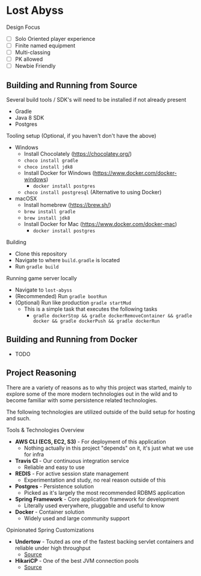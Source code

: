 # Lost Abyss

Design Focus
 - [ ] Solo Oriented player experience
 - [ ] Finite named equipment
 - [ ] Multi-classing
 - [ ] PK allowed
 - [ ] Newbie Friendly

## Building and Running from Source
Several build tools / SDK's will need to be installed if not already present
 - Gradle
 - Java 8 SDK
 - Postgres
 
Tooling setup (Optional, if you haven't don't have the above)
 - Windows
   - Install Chocolately (https://chocolatey.org/)
   - `choco install gradle`
   - `choco install jdk8`
   - Install Docker for Windows (https://www.docker.com/docker-windows)
     - `docker install postgres`
   - `choco install postgresql` (Alternative to using Docker)
 - macOSX
   - Install homebrew (https://brew.sh/)
   - `brew install gradle`
   - `brew install jdk8`
   - Install Docker for Mac (https://www.docker.com/docker-mac)
     - `docker install postgres`

Building
 - Clone this repository
 - Navigate to where `build.gradle` is located
 - Run `gradle build`

Running game server locally
 - Navigate to `lost-abyss`
 - (Recommended) Run `gradle bootRun`
 - (Optional) Run like production `gradle startMud`
   - This is a simple task that executes the following tasks
     - `gradle dockerStop && gradle dockerRemoveContainer && gradle docker && gradle dockerPush && gradle dockerRun`

## Building and Running from Docker
 - TODO

## Project Reasoning

There are a variety of reasons as to why this project was started, mainly to explore
some of the more modern technologies out in the wild and to become familiar with
some persistence related technologies.

The following technologies are utilized outside of the build setup for hosting and such.

Tools & Technologies Overview
 - **AWS CLI (ECS, EC2, S3)** - For deployment of this application
    - Nothing actually in this project "depends" on it, it's just what we use for infra
 - **Travis CI** - Our continuous integration service
    - Reliable and easy to use
 - **REDIS** - For active session state management
    - Experimentation and study, no real reason outside of this
 - **Postgres** - Persistence solution
    - Picked as it's largely the most recommended RDBMS application
 - **Spring Framework** - Core application framework for development
    - Literally used everywhere, pluggable and useful to know
 - **Docker** - Container solution
    - Widely used and large community support
 
 Opinionated Spring Customizations
  - **Undertow** - Touted as one of the fastest backing servlet containers and reliable under high throughput
    - [Source](https://www.techempower.com/benchmarks/#section=data-r14&hw=ph&test=fortune)
  - **HikariCP** - One of the best JVM connection pools
    - [Source](https://github.com/brettwooldridge/HikariCP/wiki/%22My-benchmark-doesn't-show-a-difference.%22)